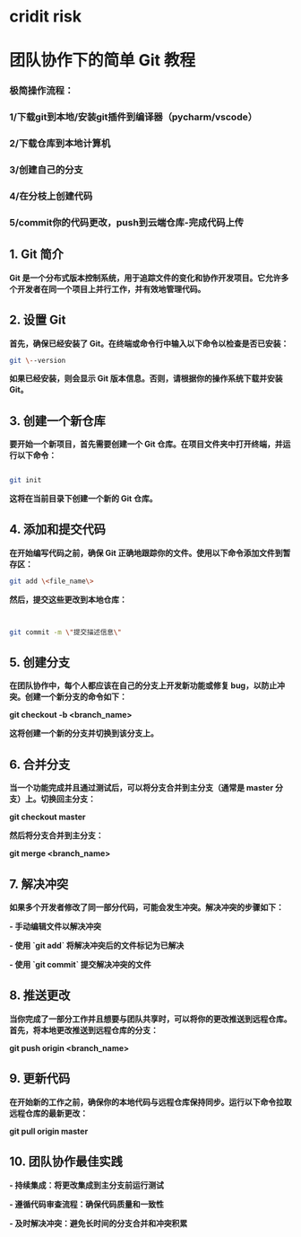 # cridit risk

# **团队协作下的简单 Git 教程**
### 极简操作流程：
### 1/下载git到本地/安装git插件到编译器（pycharm/vscode）
### 2/下载仓库到本地计算机
### 3/创建自己的分支
### 4/在分枝上创建代码
### 5/commit你的代码更改，push到云端仓库-完成代码上传
## **1. Git 简介**

**Git
是一个分布式版本控制系统，用于追踪文件的变化和协作开发项目。它允许多个开发者在同一个项目上并行工作，并有效地管理代码。**

## **2. 设置 Git**

**首先，确保已经安装了
Git。在终端或命令行中输入以下命令以检查是否已安装：**

```bash
git \--version
```


**如果已经安装，则会显示 Git
版本信息。否则，请根据你的操作系统下载并安装 Git。**

## **3. 创建一个新仓库**

**要开始一个新项目，首先需要创建一个 Git
仓库。在项目文件夹中打开终端，并运行以下命令：**


```bash

git init
```


**这将在当前目录下创建一个新的 Git 仓库。**

## **4. 添加和提交代码**

**在开始编写代码之前，确保 Git
正确地跟踪你的文件。使用以下命令添加文件到暂存区：**


```bash
git add \<file_name\>

```
**然后，提交这些更改到本地仓库：**
```bash


git commit -m \"提交描述信息\"
```


## **5. 创建分支**

**在团队协作中，每个人都应该在自己的分支上开发新功能或修复
bug，以防止冲突。创建一个新分支的命令如下：**



**git checkout -b \<branch_name\>**


**这将创建一个新的分支并切换到该分支上。**

## **6. 合并分支**

**当一个功能完成并且通过测试后，可以将分支合并到主分支（通常是 master
分支）上。切换回主分支：**



**git checkout master**



**然后将分支合并到主分支：**

**git merge \<branch_name\>**


## **7. 解决冲突**

**如果多个开发者修改了同一部分代码，可能会发生冲突。解决冲突的步骤如下：**

**- 手动编辑文件以解决冲突**

**- 使用 \`git add\` 将解决冲突后的文件标记为已解决**

**- 使用 \`git commit\` 提交解决冲突的文件**

## **8. 推送更改**

**当你完成了一部分工作并且想要与团队共享时，可以将你的更改推送到远程仓库。首先，将本地更改推送到远程仓库的分支：**



**git push origin \<branch_name\>**



## **9. 更新代码**

**在开始新的工作之前，确保你的本地代码与远程仓库保持同步。运行以下命令拉取远程仓库的最新更改：**



**git pull origin master**


## **10. 团队协作最佳实践**

**- 持续集成：将更改集成到主分支前运行测试**

**- 遵循代码审查流程：确保代码质量和一致性**

**- 及时解决冲突：避免长时间的分支合并和冲突积累**
